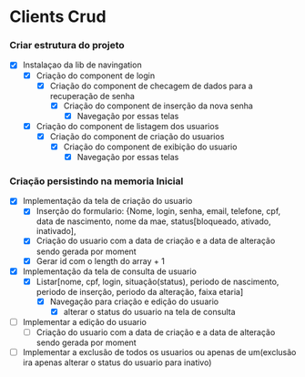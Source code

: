 # Clients Crud

### Criar estrutura do projeto

- [x] Instalaçao da lib de navingation
  - [x] Criação do component de login
    - [x] Criação do component de checagem de dados para a recuperação de senha
      - [x] Criação do component de inserção da nova senha
        - [x] Navegação por essas telas
  - [x] Criação do component de listagem dos usuarios
    - [x] Criação do component de criação do usuarios
      - [x] Criação do component de exibição do usuario
        - [x] Navegação por essas telas

### Criação persistindo na memoria Inicial

- [x] Implementação da tela de criação do usuario
  - [x] Inserção do formulario: {Nome, login, senha, email, telefone, cpf, data de nascimento, nome da mae, status[bloqueado, ativado, inativado],
  - [x] Criação do usuario com a data de criação e a data de alteração sendo gerada por moment
  - [x] Gerar id com o length do array + 1
- [x] Implementação da tela de consulta de usuario
  - [x] Listar[nome, cpf, login, situação(status), periodo de nascimento, periodo de inserção, periodo da alteração, faixa etaria]
    - [x] Navegação para criação e edição do usuario
      - [x] alterar o status do usuario na tela de consulta
- [ ] Implementar a edição do usuario
  - [ ] Criação do usuario com a data de criação e a data de alteração sendo gerada por moment
- [ ] Implementar a exclusão de todos os usuarios ou apenas de um(exclusão ira apenas alterar o status do usuario para inativo)
